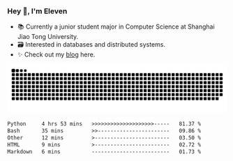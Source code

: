 ### Hey 👋, I'm Eleven

- 📚 Currently a junior student major in Computer Science at Shanghai Jiao Tong University.
- 🗃️ Interested in databases and distributed systems.
- ✨ Check out my [blog](https://blog.eleven.wiki) here.

![github contribution grid snake animation](https://raw.githubusercontent.com/El-even-11/El-even-11/output/github-contribution-grid-snake.svg)

<!--START_SECTION:waka-->

```text
Python     4 hrs 53 mins   >>>>>>>>>>>>>>>>>>>>-----   81.37 %
Bash       35 mins         >>-----------------------   09.86 %
Other      12 mins         >------------------------   03.50 %
HTML       9 mins          >------------------------   02.72 %
Markdown   6 mins          -------------------------   01.73 %
```

<!--END_SECTION:waka-->
